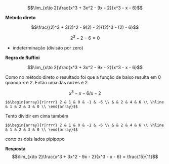 $$\lim_{x\to 2}\frac{x^3 + 3x^2 - 9x - 2}{x^3 - x - 6}$$

**Método direto**

$$\frac{(2)^3 + 3(2)^2 - 9(2) - 2}{(2)^3 - (2) - 6}$$


$$2^3 - 2 - 6 = 0$$


- indeterminação (divisão por zero)

**Regra de Ruffini**

$$\lim_{x\to 2}\frac{x^3 + 3x^2 - 9x - 2}{x^3 - x - 6}$$

Como no método direto o resultado foi que a função de baixo resulta em 0 quando x é 2. Então uma das raizes é 2.

$$x^3 - x - 6 / x  - 2$$

	$$\begin{array}{r|rrrr} 2 & 1 & 0 & -1 & -6 \\ & & 2 & 4 & 6 \\ \hline & 1 & 2 & 3 & 0 \\ \end{array}$$

Tento dividir em cima também

	$$\begin{array}{r|rrrr} 2 & 1 & 0 & -1 & -6 \\ & & 2 & 4 & 6 \\ \hline & 1 & 2 & 3 & 0 \\ \end{array}$$
corto os dois lados pipipopo

**Resposta**
$$\lim_{x\to 2}\frac{x^3 + 3x^2 - 9x - 2}{x^3 - x - 6} = \frac{15}{11}$$